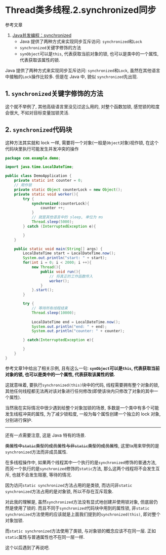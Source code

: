 # Thread类多线程.2.synchronized同步

参考文章

1. [Java并发编程：synchronized](https://www.cnblogs.com/dolphin0520/p/3923737.html)
	- Java 提供了两种方式来实现同步互斥访问: `synchronized`和`Lock`
	- `synchronized`关键字修饰的方法
	- `synObject`可以是`this`, 代表获取当前对象的锁, 也可以是类中的一个属性, 代表获取该属性的锁.

Java 提供了两种方式来实现同步互斥访问: `synchronized`和`Lock`, 虽然在其他语言中接触的`Lock`操作比较多. 但是在 Java 中, 貌似 `synchronized`先出现.

## 1. `synchronized`关键字修饰的方法

这个就不举例了, 其他高级语言里没见过这么用的, 对整个函数加锁, 感觉锁的粒度会很大, 不如对目标变量加锁灵活.

## 2. `synchronized`代码块

这种方法其实就和 lock 一样, 需要将一个对象(一般是`Object`对象)视作锁, 在这个代码块里执行可能发生并发冲突的操作

```java
package com.example.demo;

import java.time.LocalDateTime;

public class DemoApplication {
	private static int counter = 0;
	// 用作锁
	private static Object counterLock = new Object();
	private static void worker(){
		try {
			synchronized(counterLock){
				counter ++;
			}
			// 就是其他语言中的 sleep, 单位为 ms
			Thread.sleep(5000);
		} catch (InterruptedException e){

		}
	}

	public static void main(String[] args) {
		LocalDateTime start = LocalDateTime.now();
		System.out.println("start: " + start);
		for(int i = 0; i < 2000; i ++){
			new Thread(){
				public void run(){
					// 将真正的工作函数传入
					worker();
				}
			}.start();
		}

		try {
			// 等待所有线程结束
			Thread.sleep(10000);
	
			LocalDateTime end = LocalDateTime.now();
			System.out.println("end: " + end);
			System.out.println("counter: " + counter);

		} catch(InterruptedException e){

		}
	}
}
```

参考文章1中给出了相关示例, 且有这么一句: **`synObject`可以是`this`, 代表获取当前对象的锁, 也可以是类中的一个属性, 代表获取该属性的锁.** 

这就意味着, 要执行`synchronized(this)`块中的代码, 线程需要拥有整个对象的锁, 其他任何线程都无法再对该对象进行任何修改(即使该块内只修改了对象的其中一个属性).

当然我在实际情况中很少遇到给整个对象加锁的场景, 多数是一个类中有多个可能发生线程冲突的属性, 为了减少锁粒度, 一般为每个属性创建一个独立的 lock 对象, 分别进行保护.

------

还有一点需要注意, 这是 Java 特有的场景.

~~类属性中`static`类型的成员属性与非`static`类型的成员属性~~, 这里ta用来举例的是`synchronized`方法而非成员属性. 

在多线程操作中, 如果两个线程其中一个执行的是`synchronized`修饰的普通方法, 而另一个执行的是`synchronized`修饰的`static`方法, 那么这两个线程将不会发生互斥, 也就不会发生阻塞, 等待的情况.

因为访问`static synchronized`方法占用的是类锁, 而访问非`static synchronized`方法占用的是对象锁, 所以不存在互斥现象.

对此我的理解是, 虽然`synchronized`方法没有显式地创建并使用锁对象, 但底层仍然是使用了锁的. 而且不同于`synchronized`代码块中用到的属性锁, 非`static synchronized`方法使用的应该就是上面我们提到的`synchronized(this)`, 即对整个对象加锁.

而`static synchronized`方法使用了类锁, 与对象锁的概念应该不在同一层. 正如`static`属性与普通属性也不在同一层一样.

这个以后遇到了再说吧.
